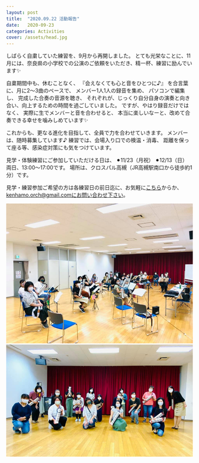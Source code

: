 ```yaml
---
layout: post
title:  "2020.09.22 活動報告"
date:   2020-09-23 
categories: Activities
cover: /assets/head.jpg
---
```


しばらく自粛していた練習を、9月から再開しました。
とても光栄なことに、11月には、奈良県の小学校での公演のご依頼をいただき、精一杯、練習に励んでいます✨

自粛期間中も、休むことなく、
『会えなくても心と音をひとつに♪』
を合言葉に、月に2〜3曲のペースで、
メンバー1人1人の録音を集め、
パソコンで編集し、
完成した合奏の音源を聴き、
それぞれが、じっくり自分自身の演奏と向き合い、向上するための時間を過ごしていました。
ですが、やはり録音だけではなく、
実際に生でメンバーと音を合わせると、
本当に楽しいなーと、改めて合奏できる幸せを噛みしめています✨ 

これからも、更なる進化を目指して、全員で力を合わせていきます。
メンバーは、随時募集しています♪
練習では、会場入り口での検温・消毒、
距離を保って座る等、感染症対策にも気をつけています。 


見学・体験練習にご参加していただける日は、
⚫︎11/23（月祝）
⚫︎12/13（日）
両日、13:00〜17:00です。
場所は、クロスパル高槻（JR高槻駅南口から徒歩約1分）です。

見学・練習参加ご希望の方は各練習日の前日迄に、お気軽に[こちら](https://docs.google.com/forms/d/e/1FAIpQLSeOdIlDB3uChvhrr9F543WjyJz2orR1FHCYdYVnwKcQU6wVcg/viewform)からか、kenhamo.orch@gmail.comにお問い合わせ下さい。
  
  
<img border="0" src="/assets/20200923-1.jpg">  
<img border="0" src="/assets/20200923-2.jpg">  

